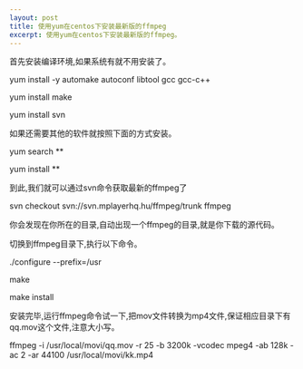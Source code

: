 ```yaml
---
layout: post
title: 使用yum在centos下安装最新版的ffmpeg
excerpt: 使用yum在centos下安装最新版的ffmpeg。
---
```


首先安装编译环境,如果系统有就不用安装了。

yum install -y automake autoconf libtool gcc gcc-c++ 

yum install make

yum install svn

如果还需要其他的软件就按照下面的方式安装。

yum search **

yum install **

到此,我们就可以通过svn命令获取最新的ffmpeg了

svn checkout svn://svn.mplayerhq.hu/ffmpeg/trunk ffmpeg

你会发现在你所在的目录,自动出现一个ffmpeg的目录,就是你下载的源代码。

切换到ffmpeg目录下,执行以下命令。

./configure --prefix=/usr 

make 

make install

安装完毕,运行ffmpeg命令试一下,把mov文件转换为mp4文件,保证相应目录下有qq.mov这个文件,注意大小写。

ffmpeg -i /usr/local/movi/qq.mov -r 25 -b 3200k -vcodec mpeg4 -ab 128k -ac 2 -ar 44100  /usr/local/movi/kk.mp4
